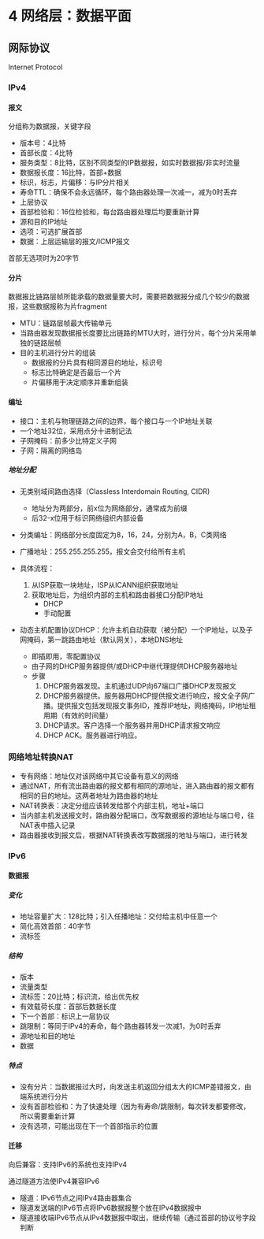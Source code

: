 # 4 网络层：数据平面

## 网际协议

Internet Protocol

### IPv4

#### 报文

分组称为数据报，关键字段

- 版本号：4比特
- 首部长度：4比特
- 服务类型：8比特，区别不同类型的IP数据报，如实时数据报/非实时流量
- 数据报长度：16比特，首部+数据
- 标识，标志，片偏移：与IP分片相关
- 寿命TTL：确保不会永远循环，每个路由器处理一次减一，减为0时丢弃
- 上层协议
- 首部检验和：16位检验和，每台路由器处理后均要重新计算
- 源和目的IP地址
- 选项：可选扩展首部
- 数据：上层运输层的报文/ICMP报文

首部无选项时为20字节

#### 分片

数据报比链路层帧所能承载的数据量要大时，需要把数据报分成几个较少的数据报，这些数据报称为片fragment

- MTU：链路层帧最大传输单元
- 当路由器发现数据报长度要比出链路的MTU大时，进行分片，每个分片采用单独的链路层帧
- 目的主机进行分片的组装
  - 数据报的分片具有相同源目的地址，标识号
  - 标志比特确定是否最后一个片
  - 片偏移用于决定顺序并重新组装

#### 编址

- 接口：主机与物理链路之间的边界，每个接口与一个IP地址关联
- 一个地址32位，采用点分十进制记法
- 子网掩码：前多少比特定义子网
- 子网：隔离的网络岛

##### 地址分配

- 无类别域间路由选择（Classless Interdomain Routing, CIDR)
  - 地址分为两部分，前x位为网络部分，通常成为前缀
  - 后32-x位用于标识网络组织内部设备

- 分类编址：网络部分长度固定为8，16，24，分别为A，B，C类网络
- 广播地址：255.255.255.255，报文会交付给所有主机
- 具体流程：
  1. 从ISP获取一块地址，ISP从ICANN组织获取地址
  2. 获取地址后，为组织内部的主机和路由器接口分配IP地址
     - DHCP
     - 手动配置

- 动态主机配置协议DHCP：允许主机自动获取（被分配）一个IP地址，以及子网掩码，第一跳路由地址（默认网关），本地DNS地址
  - 即插即用，零配置协议
  - 由子网的DHCP服务器提供/或DHCP中继代理提供DHCP服务器地址
  - 步骤
    1. DHCP服务器发现。主机通过UDP向67端口广播DHCP发现报文
    2. DHCP服务器提供。服务器用DHCP提供报文进行响应，报文全子网广播。提供报文包括发现报文事务ID，推荐IP地址，网络掩码，IP地址租用期（有效的时间量）
    3. DHCP请求。客户选择一个服务器并用DHCP请求报文响应
    4. DHCP ACK。服务器进行响应。

### 网络地址转换NAT

- 专有网络：地址仅对该网络中其它设备有意义的网络
- 通过NAT，所有流出路由器的报文都有相同的源地址，进入路由器的报文都有相同的目的地址。这两者地址为路由器的地址
- NAT转换表：决定分组应该转发给那个内部主机，地址+端口
- 当内部主机发送报文时，路由器分配端口，改写数据报的源地址与端口号，往NAT表中插入记录
- 路由器接收到报文后，根据NAT转换表改写数据报的地址与端口，进行转发

### IPv6

#### 数据报

##### 变化

- 地址容量扩大：128比特；引入任播地址：交付给主机中任意一个
- 简化高效首部：40字节
- 流标签

##### 结构

- 版本
- 流量类型
- 流标签：20比特；标识流，给出优先权
- 有效载荷长度：首部后数据长度
- 下一个首部：标识上一层协议
- 跳限制：等同于IPv4的寿命，每个路由器转发一次减1，为0时丢弃
- 源地址和目的地址
- 数据

##### 特点

- 没有分片：当数据报过大时，向发送主机返回分组太大的ICMP差错报文，由端系统进行分片
- 没有首部检验和：为了快速处理（因为有寿命/跳限制，每次转发都要修改，所以需要重新计算
- 没有选项，可能出现在下一个首部指示的位置

#### 迁移

向后兼容：支持IPv6的系统也支持IPv4

通过隧道方法使IPv4兼容IPv6

- 隧道：IPv6节点之间IPv4路由器集合
- 隧道发送端的IPv6节点将IPv6数据报整个放在IPv4数据报中
- 隧道接收端IPv6节点从IPv4数据报中取出，继续传输（通过首部的协议号字段判断